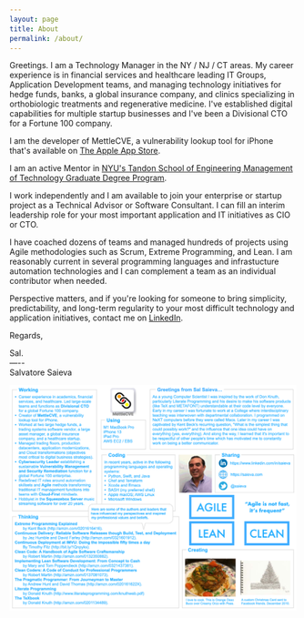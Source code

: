 ```yaml
---
layout: page
title: About
permalink: /about/
---
```


Greetings. I am a Technology Manager in the NY / NJ / CT areas. My career experience is in financial services and
healthcare leading IT Groups, Application Development teams, and managing technology initiatives for hedge funds,
banks, a global insurance company, and clinics specializing in orthobiologic treatments and regenerative medicine.
I've established digital capabilities for multiple startup businesses and I've been a Divisional CTO for a
Fortune 100 company.

I am the developer of MettleCVE, a vulnerability lookup tool for iPhone that's available on [The Apple App Store][MettleCVEAppURL].

I am an active Mentor in [NYU's Tandon School of Engineering Management of Technology Graduate Degree Program][NYUMoTURL].

I work independently and I am available to join your enterprise or startup project as a Technical Advisor or Software Consultant.
I can fill an interim leadership role for your most important application and IT initiatives as CIO or CTO.

I have coached dozens of teams and managed hundreds of projects using Agile methodologies such as Scrum, Extreme Programming,
and Lean. I am reasonably current in several programming languages and infrastucture automation technologies and I can
complement a team as an individual contributor when needed.

Perspective matters, and if you're looking for someone to bring simplicity, predictability, and long-term regularity to your most
difficult technology and application initiatives, contact me on [LinkedIn][SaievaLinkedInURL].

Regards,

Sal.<br>
—--<br>
Salvatore Saieva

![Greetings from Sal Saieva...](/images/Greetingsv13-1320x1035.png "Greetings from Sal Saieva...")

[SaievaLinkedInURL]: https://www.LinkedIn.com/in/Saieva
[MettleCVEAppURL]: https://apps.apple.com/us/app/mettlecve/id1555613958
[NYUMoTURL]: https://engineering.nyu.edu/academics/programs/management-technology-ms

